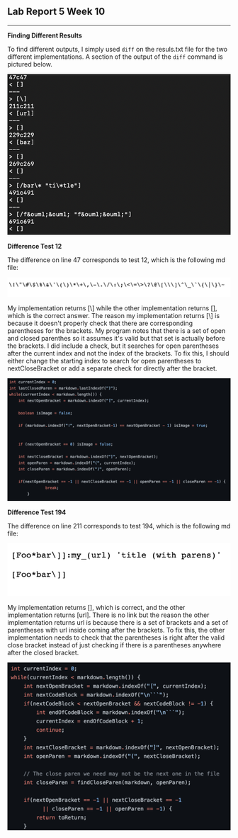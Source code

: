 ## Lab Report 5 Week 10
---


**Finding Different Results**

To find different outputs, I simply used `diff` on the resuls.txt file for the two different implementations. A section of the output of the `diff` command is pictured below.

![Image](diff.png)

**Difference Test 12**

The difference on line 47 corresponds to test 12, which is the following md file:

![Image](test1.png)

My implementation returns [\\] while the other implementation returns [], which is the correct answer. The reason my implementation returns [\\] is because it doesn't properly check that there are corresponding parentheses for the brackets. My program notes that there is a set of open and closed parenthes so it assumes it's valid but that set is actually before the brackets. I did include a check, but it searches for open parentheses after the current index and not the index of the brackets. To fix this, I should either change the starting index to search for open parentheses to nextCloseBracket or add a separate check for directly after the bracket.

![Image](fix1.png)

**Difference Test 194**

The difference on line 211 corresponds to test 194, which is the following md file:

![Image](test2.png)

My implementation returns [], which is correct, and the other implementation returns [url]. There is no link but the reason the other implementation returns url is because there is a set of brackets and a set of parentheses with url inside coming after the brackets. To fix this, the other implementation needs to check that the parentheses is right after the valid close bracket instead of just checking if there is a parentheses anywhere after the closed bracket.

![Image](fix2.png)

